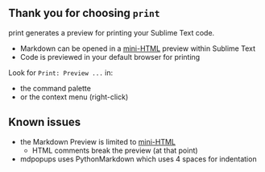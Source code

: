 Thank you for choosing `print`
------------------------------

print generates a preview for printing your Sublime Text code.

* Markdown can be opened in a
  [mini-HTML](https://www.sublimetext.com/docs/3/minihtml.html)
  preview within Sublime Text
* Code is previewed in your default browser for printing

Look for `Print: Preview ...` in:

* the command palette
* or the context menu (right-click)

Known issues
------------

* the Markdown Preview is limited to
  [mini-HTML](https://www.sublimetext.com/docs/3/minihtml.html)
  * HTML comments break the preview (at that point)
* mdpopups uses PythonMarkdown which uses 4 spaces for indentation

